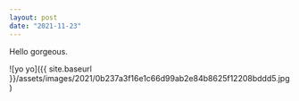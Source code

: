 ```yaml
---
layout: post
date: "2021-11-23"
---
```


Hello gorgeous.

![yo yo]({{ site.baseurl }}/assets/images/2021/0b237a3f16e1c66d99ab2e84b8625f12208bddd5.jpg)
